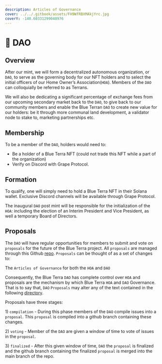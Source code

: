 ```yaml
---
description: Articles of Governance
cover: ../../.gitbook/assets/FH9WfRBXMAkjYrc.jpg
coverY: -140.60331299040976
---
```


# 🌊 DAO

## Overview

After our mint, we will form a decentralized autonomous organization, or `DAO`, to serve as the governing body for our NFT holders and to select the initial officers of our Home Owner’s Association(`HOA`). Members of the `DAO` can colloquially be referred to as Terrans.

We will also be dedicating a significant percentage of exchange fees from our upcoming secondary market back to the `DAO`, to give back to our community members and enable the Blue Terran `DAO` to create new value for our holders: be it through more communal land development, a validator node to stake to, marketing partnerships etc.&#x20;

## Membership

To be a member of the `DAO`, holders would need to:

* Be a holder of a Blue Terra NFT (could not trade this NFT while a part of the organization)
* Verify on Discord with Grape Protocol.

## Formation

To qualify, one will simply need to hold a Blue Terra NFT in their Solana wallet. Exclusive Discord channels will be available through Grape Protocol.&#x20;

The inaugural `DAO` post mint will be responsible for the initialization of the `HOA`: including the election of an Interim President and Vice President, as well a temporary Board of Directors.&#x20;

## Proposals

The `DAO` will have regular opportunities for members to submit and vote on `proposals` for the future of the Blue Terra project. All `proposals` are managed through this Github [repo](https://github.com/Blue-Terra/blueterra-gitbook). `Proposals` can be thought of as a set of changes to:

The `Articles of Governance` for both the `HOA` and `DAO`

Consequently, the Blue Terra `DAO` has complete control over `HOA` and proposals are the mechanism by which Blue Terra `HOA` and `DAO` Governance. That is to say that, `DAO` `Proposals` may alter any of the text contained in the following [directory](https://github.com/Blue-Terra/blueterra-governance).&#x20;

Proposals have three stages:

1\) `compilation` - During this phase members of the `DAO` compile issues into a `proposal`. This `proposal` is compiled into a github branch containing these changes.&#x20;

2\) `voting` -  Member of the `DAO` are given a window of time to vote of issues in the `proposal`.

3\) `finalized` - After this given window of time, `DAO` the `proposal` is finalized and the github branch containing the finalized `proposal` is merged into the main branch of the repo.&#x20;



